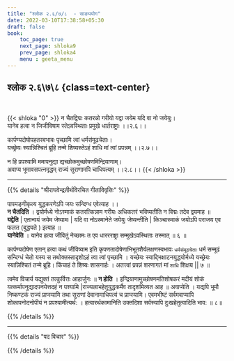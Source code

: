```yaml
---
title: "श्लोक २.६/७/८  - साङ्ययोग"
date: 2022-03-10T17:38:58+05:30
draft: false
book:
    toc_page: true
    next_page: shloka9
    prev_page: shloka4
    menu : geeta_menu
---
```


## श्लोक २.६\७\८ {class=text-center}

<br/>

{{< shloka  "0"  >}}
न चैतद्विद्मः कतरन्नो गरीयो
यद्वा जयेम यदि वा नो जयेयुः।    
यानेव हत्वा न जिजीविषाम
स्तेऽवस्थिताः प्रमुखे धार्तराष्ट्राः ।।२.६।।  

कार्पण्यदोषोपहतस्वभावः
पृच्छामि त्वां धर्मसंमूढचेताः।  
यच्छ्रेयः स्यान्निश्चितं ब्रूहि तन्मे
शिष्यस्तेऽहं शाधि मां त्वां प्रपन्नम्  ।।२.७।।

न हि प्रपश्यामि ममापनुद्या
द्यच्छोकमुच्छोषणमिन्द्रियाणाम्।  
अवाप्य भूमावसपत्नमृद्धम्
राज्यं सुराणामपि चाधिपत्यम्  ।।२.८।।
{{< /shloka >}}


---

{{% details "श्रीराघवेन्द्रतीर्थविरचित गीताविवृत्तिः" %}}

पापमङ्गीकृत्य युद्धकरणेऽपि जयः सन्दिग्ध एवेत्याह ।।  
**न चैतदिति** ।   द्वयोर्मध्ये नोऽस्माकं कतरत्किन्नाम गरीयः अधिकतरं भविष्यतीति न विद्मः
तदेव द्वयमाह ॥  
**यद्वेति** | एतान्वयं जयेम जेष्यामः | यदि वा नोऽस्मानेते जयेयुः जेष्यन्तीति | किञ्चास्माकं जयोऽपि पराजय एव फलत (बुद्ध्यते ) इत्याह ॥  
**यानेवेति** । यानेव हत्वा जीवितुं नेच्छामः त एव धाररराष्ट्रा सम्मुखेऽवस्थिताः तस्मात्‌ ॥ ६ ॥   

कार्पण्यदोषेण एतान्‌ हत्वा कथं जीविष्याम  इति कृपणतादोषेणाभिभूतशैर्यलक्षणस्वभावः `धर्मसंमूढचेताः` धर्म सम्मूढं सन्दिग्धं चेतो यस्य स तथोक्तस्तादृशोऽहं  त्वा त्वां पृच्छामि । यच्छेयः 
स्याद्भिक्षाटनयुद्धयोर्मध्ये यच्छ्रेयः स्यान्निश्चितं तन्मे ब्रूहि। किंचाहं ते शिष्यः शासनार्हः । अतत्त्वां प्रपन्नं शरणागतं मां `शाधि` शिक्षय || ७ ॥   

त्वमेव विचार्य यद्युक्तं तत्कुर्वित्तः आहार्जुनः ॥ **न होति** । इन्द्रियाणामुच्छोषणमतिशोषकरं मदीयं शोकं यत्कर्मापनुद्यादपनयेत्तदहं न पश्यामि |राज्यलाभहेतुयुद्धकर्मैव तादृशमित्यत आह ॥ अवाप्येति । यद्यपि भूमौ निष्कण्टकं राज्यं प्राप्स्यामि तथा सुराणां देवानामाधिपत्यं च प्राप्स्यामि।  एवमभीष्टं सर्वमवाप्यापि शोकापनोदनोपीयं न प्रपश्यामीत्यर्थ: ।
हत्वारर्थकामानिति उक्तदिशा सर्वस्यापि दुःखहेतुत्वादिति भाव: ॥ ८॥

{{% /details %}}


---

{{% details "पद विचार" %}}


{{% /details %}}
